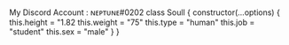 My Discord Account : ɴᴇᴘᴛᴜɴᴇ#0202 
class Soull {
  constructor(...options) {
    this.height = "1.82
    this.weight = "75"
    this.type = "human"
    this.job = "student"
    this.sex = "male"
  }
}

